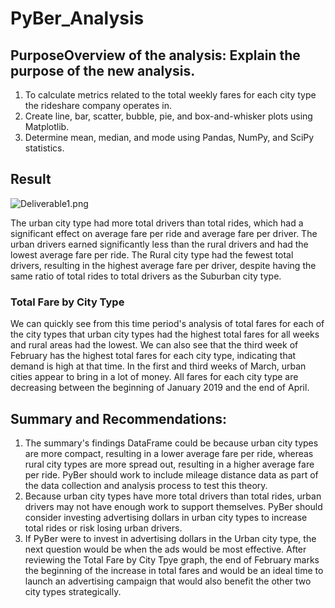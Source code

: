 # PyBer_Analysis
## PurposeOverview of the analysis: Explain the purpose of the new analysis.
1. To calculate metrics related to the total weekly fares for each city type the rideshare company operates in.
2. Create line, bar, scatter, bubble, pie, and box-and-whisker plots using Matplotlib.
3. Determine mean, median, and mode using Pandas, NumPy, and SciPy statistics.
## Result
![Deliverable1.png](https://user-images.githubusercontent.com/114198059/198497563-f8efe2cf-f065-4728-8f12-7fe2f6bb6fac.png)

The urban city type had more total drivers than total rides, which had a significant effect on average fare per ride and average fare per driver. The urban drivers earned significantly less than the rural drivers and had the lowest average fare per ride. The Rural city type had the fewest total drivers, resulting in the highest average fare per driver, despite having the same ratio of total rides to total drivers as the Suburban city type.

### Total Fare by City Type

We can quickly see from this time period's analysis of total fares for each of the city types that urban city types had the highest total fares for all weeks and rural areas had the lowest. We can also see that the third week of February has the highest total fares for each city type, indicating that demand is high at that time. In the first and third weeks of March, urban cities appear to bring in a lot of money. All fares for each city type are decreasing between the beginning of January 2019 and the end of April.

## Summary and Recommendations:
1. The summary's findings DataFrame could be because urban city types are more compact, resulting in a lower average fare per ride, whereas rural city types are more spread out, resulting in a higher average fare per ride. PyBer should work to include mileage distance data as part of the data collection and analysis process to test this theory.
2. Because urban city types have more total drivers than total rides, urban drivers may not have enough work to support themselves. PyBer should consider investing advertising dollars in urban city types to increase total rides or risk losing urban drivers.
3. If PyBer were to invest in advertising dollars in the Urban city type, the next question would be when the ads would be most effective. After reviewing the Total Fare by City Tpye graph, the end of February marks the beginning of the increase in total fares and would be an ideal time to launch an advertising campaign that would also benefit the other two city types strategically.
